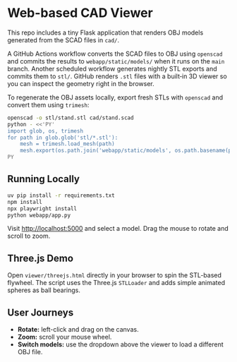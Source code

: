 # Web-based CAD Viewer

This repo includes a tiny Flask application that renders OBJ models generated from the SCAD files in `cad/`.

A GitHub Actions workflow converts the SCAD files to OBJ using `openscad` and
commits the results to `webapp/static/models/` when it runs on the `main`
branch. Another scheduled workflow generates nightly STL exports and commits
them to `stl/`. GitHub renders `.stl` files with a built‑in 3D viewer so you can
inspect the geometry right in the browser.

To regenerate the OBJ assets locally, export fresh STLs with `openscad` and
convert them using `trimesh`:

```bash
openscad -o stl/stand.stl cad/stand.scad
python - <<'PY'
import glob, os, trimesh
for path in glob.glob('stl/*.stl'):
    mesh = trimesh.load_mesh(path)
    mesh.export(os.path.join('webapp/static/models', os.path.basename(path).replace('.stl', '.obj')))
PY
```

## Running Locally

```bash
uv pip install -r requirements.txt
npm install
npx playwright install
python webapp/app.py
```

Visit [http://localhost:5000](http://localhost:5000) and select a model. Drag the mouse to rotate and scroll to zoom.

## Three.js Demo

Open `viewer/threejs.html` directly in your browser to spin the STL-based flywheel. The script uses the Three.js `STLLoader` and adds simple animated spheres as ball bearings.

## User Journeys

- **Rotate:** left-click and drag on the canvas.
- **Zoom:** scroll your mouse wheel.
- **Switch models:** use the dropdown above the viewer to load a different OBJ file.

